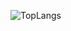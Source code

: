 ![TopLangs](https://github-readme-stats.vercel.app/api/top-langs/?username=joaoszs&layout=compact&theme=dark)
